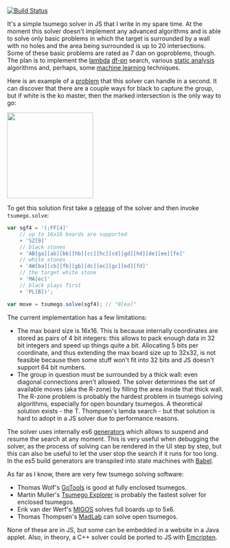 [![Build Status](https://travis-ci.org/d180cf/tsumego.js.svg?branch=master)](https://travis-ci.org/d180cf/tsumego.js)

It's a simple tsumego solver in JS that I write in my spare time. At the moment this solver doesn't implement any advanced algorithms and is able to solve only basic problems in which the target is surrounded by a wall with no holes and the area being surrounded is up to 20 intersections. Some of these basic problems are rated as 7 dan on goproblems, though. The plan is to implement the [lambda](http://www.t-t.dk/publications/lambda_lncs.pdf) [df-pn](http://www.ijcai.org/papers07/Papers/IJCAI07-387.pdf) search, various [static analysis](https://webdocs.cs.ualberta.ca/~mmueller/ps/gpw97.pdf) algorithms and, perhaps, some [machine learning](http://arxiv.org/abs/1412.3409) techniques.

Here is an example of a [problem](http://www.goproblems.com/9210) that this solver can handle in a second. It can discover that there are a couple ways for black to capture the group, but if white is the ko master, then the marked intersection is the only way to go:

<img src="https://rawgit.com/d180cf/tsumego.js/master/docs/pics/9210.sgf.svg#234252343242" height="200pt" />

To get this solution first take a [release](https://github.com/d180cf/tsumego.js/releases) of the solver and then invoke `tsumego.solve`:

```ts
var sgf4 = '(;FF[4]'
    // up to 16x16 boards are supported
    + 'SZ[9]'
    // black stones
    + 'AB[ga][ab][bb][hb][cc][hc][cd][gd][hd][de][ee][fe]'
    // white stones
    + 'AW[ba][cb][fb][gb][dc][ec][gc][ed][fd]'
    // the target white stone
    + 'MA[ec]'
    // black plays first
    + 'PL[B])';

var move = tsumego.solve(sgf4); // "B[ea]"
```

The current implementation has a few limitations:

 - The max board size is 16x16. This is because internally coordinates are stored as pairs of 4 bit integers: this allows to pack enough data in 32 bit integers and speed up things quite a bit. Allocating 5 bits per coordinate, and thus extending the max board size up to 32x32, is not feasible because then some stuff won't fit into 32 bits and JS doesn't support 64 bit numbers.
 - The group in question must be surrounded by a thick wall: even diagonal connections aren't allowed. The solver determines the set of available moves (aka the R-zone) by filling the area inside that thick wall. The R-zone problem is probably the hardest problem in tsumego solving algorithms, especially for open boundary tsumegos. A theoretical solution exists - the T. Thompsen's lamda search - but that solution is hard to adopt in a JS solver due to performance reasons.

The solver uses internally es6 [generators](https://developer.mozilla.org/en-US/docs/Web/JavaScript/Reference/Statements/function*) which allows to suspend and resume the search at any moment. This is very useful when debugging the solver, as the process of solving can be rendered in the UI step by step, but this can also be useful to let the user stop the search if it runs for too long. In the es5 build generators are transpiled into state machines with [Babel](https://github.com/babel/babel).

As far as I know, there are very few tsumego solving software:

- Thomas Wolf's [GoTools](http://lie.math.brocku.ca/gotools/index.php?content=about) is good at fully enclosed tsumegos.
- Martin Muller's [Tsumego Explorer](http://webdocs.cs.ualberta.ca/~mmueller/ps/aaai05-tsumego.pdf) is probably the fastest solver for enclosed tsumegos.
- Erik van der Werf's [MIGOS](http://erikvanderwerf.tengen.nl/5x5/5x5solved.html) solves full boards up to 5x6.
- Thomas Thompsen's [MadLab](http://www.t-t.dk/madlab/) can solve open tsumegos.

None of these are in JS, but some can be embedded in a website in a Java applet. Also, in theory, a C++ solver could be ported to JS with [Emcripten](https://en.wikipedia.org/wiki/Emscripten).
